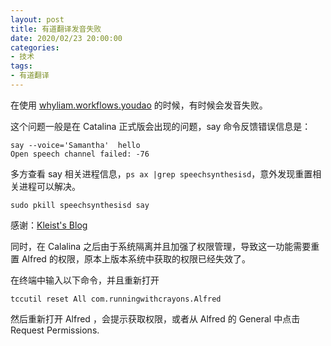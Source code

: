 ```yaml
---
layout: post
title: 有道翻译发音失败
date: 2020/02/23 20:00:00
categories:
- 技术
tags:
- 有道翻译
---
```


在使用 [whyliam.workflows.youdao](https://github.com/whyliam/whyliam.workflows.youdao)  的时候，有时候会发音失败。

这个问题一般是在 Catalina 正式版会出现的问题，say 命令反馈错误信息是：

```
say --voice='Samantha'  hello
Open speech channel failed: -76
```

多方查看 say 相关进程信息，`ps ax |grep speechsynthesisd`，意外发现重置相关进程可以解决。

```
sudo pkill speechsynthesisd say
```

感谢：[Kleist's Blog](https://blog.kleist.top/2019/10/11/%E5%85%B3%E4%BA%8E-macOS-%E5%8D%87%E7%BA%A7%E5%88%B0-Catalina-%E4%B9%8B%E5%90%8E-say-%E5%91%BD%E4%BB%A4%E5%A4%B1%E6%95%88%E7%9A%84%E8%A7%A3%E5%86%B3%E6%96%B9%E6%A1%88)

同时，在 Calalina 之后由于系统隔离并且加强了权限管理，导致这一功能需要重置 Alfred 的权限，原本上版本系统中获取的权限已经失效了。

在终端中输入以下命令，并且重新打开

```
tccutil reset All com.runningwithcrayons.Alfred
```

然后重新打开 Alfred ，会提示获取权限，或者从 Alfred 的 General 中点击 Request Permissions.